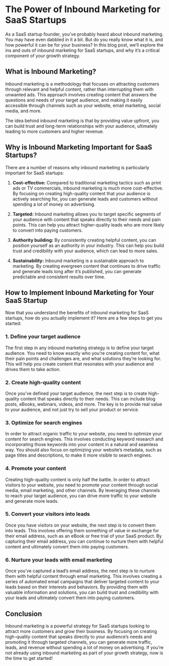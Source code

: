 # The Power of Inbound Marketing for SaaS Startups

As a SaaS startup founder, you’ve probably heard about inbound marketing. You may have even dabbled in it a bit. But do you really know what it is, and how powerful it can be for your business? In this blog post, we’ll explore the ins and outs of inbound marketing for SaaS startups, and why it’s a critical component of your growth strategy.

## What is Inbound Marketing?

Inbound marketing is a methodology that focuses on attracting customers through relevant and helpful content, rather than interrupting them with unwanted ads. This approach involves creating content that answers the questions and needs of your target audience, and making it easily accessible through channels such as your website, email marketing, social media, and more.

The idea behind inbound marketing is that by providing value upfront, you can build trust and long-term relationships with your audience, ultimately leading to more customers and higher revenue.

## Why is Inbound Marketing Important for SaaS Startups?

There are a number of reasons why inbound marketing is particularly important for SaaS startups:

1. **Cost-effective:** Compared to traditional marketing tactics such as print ads or TV commercials, inbound marketing is much more cost-effective. By focusing on creating high-quality content that your audience is actively searching for, you can generate leads and customers without spending a lot of money on advertising.

2. **Targeted:** Inbound marketing allows you to target specific segments of your audience with content that speaks directly to their needs and pain points. This can help you attract higher-quality leads who are more likely to convert into paying customers.

3. **Authority building:** By consistently creating helpful content, you can position yourself as an authority in your industry. This can help you build trust and credibility with your audience, which can lead to more sales.

4. **Sustainability:** Inbound marketing is a sustainable approach to marketing. By creating evergreen content that continues to drive traffic and generate leads long after it’s published, you can generate predictable and consistent results over time.

## How to Implement Inbound Marketing for Your SaaS Startup

Now that you understand the benefits of inbound marketing for SaaS startups, how do you actually implement it? Here are a few steps to get you started:

### 1. Define your target audience

The first step in any inbound marketing strategy is to define your target audience. You need to know exactly who you’re creating content for, what their pain points and challenges are, and what solutions they’re looking for. This will help you create content that resonates with your audience and drives them to take action.

### 2. Create high-quality content

Once you’ve defined your target audience, the next step is to create high-quality content that speaks directly to their needs. This can include blog posts, eBooks, webinars, videos, and more. The key is to provide real value to your audience, and not just try to sell your product or service.

### 3. Optimize for search engines

In order to attract organic traffic to your website, you need to optimize your content for search engines. This involves conducting keyword research and incorporating those keywords into your content in a natural and seamless way. You should also focus on optimizing your website’s metadata, such as page titles and descriptions, to make it more visible to search engines.

### 4. Promote your content

Creating high-quality content is only half the battle. In order to attract visitors to your website, you need to promote your content through social media, email marketing, and other channels. By leveraging these channels to reach your target audience, you can drive more traffic to your website and generate more leads.

### 5. Convert your visitors into leads

Once you have visitors on your website, the next step is to convert them into leads. This involves offering them something of value in exchange for their email address, such as an eBook or free trial of your SaaS product. By capturing their email address, you can continue to nurture them with helpful content and ultimately convert them into paying customers.

### 6. Nurture your leads with email marketing

Once you’ve captured a lead’s email address, the next step is to nurture them with helpful content through email marketing. This involves creating a series of automated email campaigns that deliver targeted content to your leads based on their interests and behaviors. By providing them with valuable information and solutions, you can build trust and credibility with your leads and ultimately convert them into paying customers.

## Conclusion

Inbound marketing is a powerful strategy for SaaS startups looking to attract more customers and grow their business. By focusing on creating high-quality content that speaks directly to your audience’s needs and promoting it through targeted channels, you can generate more traffic, leads, and revenue without spending a lot of money on advertising. If you’re not already using inbound marketing as part of your growth strategy, now is the time to get started!